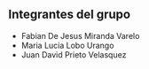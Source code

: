 ## Integrantes del grupo

- Fabian De Jesus Miranda Varelo
- Maria Lucia Lobo Urango
- Juan David Prieto Velasquez
